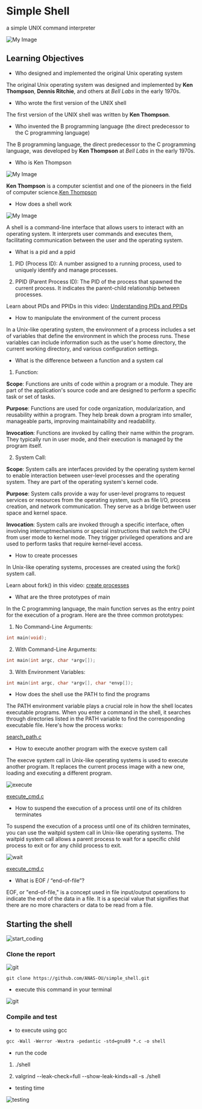 # Simple Shell

 a simple UNIX command interpreter

 ![My Image](/img/computer-nerd.gif)
## Learning Objectives

* Who designed and implemented the original Unix operating system

The original Unix operating system was designed and implemented by **Ken Thompson**, **Dennis Ritchie**, and others at *Bell Labs* in the early 1970s.

* Who wrote the first version of the UNIX shell

The first version of the UNIX shell was written by **Ken Thompson**.

* Who invented the B programming language (the direct predecessor to the C programming language)

The B programming language, the direct predecessor to the C programming language, was developed by **Ken Thompson** at *Bell Labs* in the early 1970s. 

* Who is Ken Thompson

 ![My Image](/img/download.jpeg)

**Ken Thompson** is a computer scientist and one of the pioneers in the field of computer science.[Ken Thompson](https://en.wikipedia.org/wiki/Ken_Thompson)

* How does a shell work

 ![My Image](/img/000.PNG)

A shell is a command-line interface that allows users to interact with an operating system. It interprets user commands and executes them, facilitating communication between the user and the operating system.

* What is a pid and a ppid

1. PID (Process ID): A number assigned to a running process, used to uniquely identify and manage processes.

2. PPID (Parent Process ID): The PID of the process that spawned the current process. It indicates the parent-child relationship between processes.

Learn about PIDs and PPIDs in this video: [Understanding PIDs and PPIDs](https://www.youtube.com/watch?v=PZrQ4eGm-hM)

* How to manipulate the environment of the current process

In a Unix-like operating system, the environment of a process includes a set of variables that define the environment in which the process runs. These variables can include information such as the user's home directory, the current working directory, and various configuration settings.

* What is the difference between a function and a system cal

1. Function:

 **Scope**: Functions are units of code within a program or a module. They are part of the application's source code and are designed to perform a specific task or set of tasks.

 **Purpose**: Functions are used for code organization, modularization, and reusability within a program. They help break down a program into smaller, manageable parts, improving maintainability and readability.

 **Invocation**: Functions are invoked by calling their name within the program. They typically run in user mode, and their execution is managed by the program itself.

2. System Call:

 **Scope**: System calls are interfaces provided by the operating system kernel to enable interaction between user-level processes and the operating system. They are part of the operating system's kernel code.

 **Purpose**: System calls provide a way for user-level programs to request services or resources from the operating system, such as file I/O, process creation, and network communication. They serve as a bridge between user space and kernel space.

 **Invocation**: System calls are invoked through a specific interface, often involving interruptmechanisms or special instructions that switch the CPU from user mode to kernel mode. They trigger privileged operations and are used to perform tasks that require kernel-level access.

* How to create processes

In Unix-like operating systems, processes are created using the fork() system call.

Learn about fork() in this video: [create processes](https://www.youtube.com/watch?v=94URLRsjqMQ)

* What are the three prototypes of main

In the C programming language, the main function serves as the entry point for the execution of a program. Here are the three common prototypes:

 1. No Command-Line Arguments:

 ```c
 int main(void);
 ```

 2. With Command-Line Arguments:
 
 ```c
 int main(int argc, char *argv[]);

 ```
 3. With Environment Variables:

 ```c
int main(int argc, char *argv[], char *envp[]);
 ```

* How does the shell use the PATH to find the programs

The PATH environment variable plays a crucial role in how the shell locates executable programs. When you enter a command in the shell, it searches through directories listed in the PATH variable to find the corresponding executable file. Here's how the process works:

[search_path.c](https://github.com/ANAS-OU/simple_shell/blob/master/get_path.c)

* How to execute another program with the execve system call

The execve system call in Unix-like operating systems is used to execute another program. It replaces the current process image with a new one, loading and executing a different program.

![execute](/img/44.PNG)

[execute_cmd.c](https://github.com/ANAS-OU/simple_shell/blob/master/execute_cmd.c)

* How to suspend the execution of a process until one of its children terminates

To suspend the execution of a process until one of its children terminates, you can use the waitpid system call in Unix-like operating systems. The waitpid system call allows a parent process to wait for a specific child process to exit or for any child process to exit. 

![wait](/img/00a0.PNG)

[execute_cmd.c](https://github.com/ANAS-OU/simple_shell/blob/master/execute_cmd.c)

* What is EOF / “end-of-file”?

EOF, or "end-of-file," is a concept used in file input/output operations to indicate the end of the data in a file. It is a special value that signifies that there are no more characters or data to be read from a file.

## Starting the shell

![start_coding](/img/giphy.gif)

### Clone the report

![git](/img/Capture1.PNG)

```git
git clone https://github.com/ANAS-OU/simple_shell.git
```
* execute this command in your terminal

![git](/img/jokes-how-to-speed-up-your-download.gif)

### Compile and test

* to execute using gcc

```gcc
gcc -Wall -Werror -Wextra -pedantic -std=gnu89 *.c -o shell
```
* run the code

1. ./shell

2. valgrind --leak-check=full --show-leak-kinds=all -s ./shell

* testing time

![testing](/img/using-the-computer-debbie-harper.gif)

